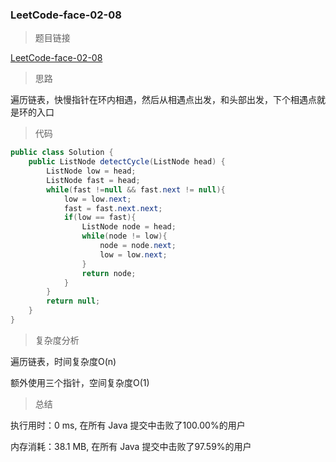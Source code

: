 ### LeetCode-face-02-08

> 题目链接

[LeetCode-face-02-08](https://leetcode-cn.com/problems/linked-list-cycle-lcci/)

> 思路

遍历链表，快慢指针在环内相遇，然后从相遇点出发，和头部出发，下个相遇点就是环的入口

> 代码

```java
public class Solution {
    public ListNode detectCycle(ListNode head) {
        ListNode low = head;
        ListNode fast = head;
        while(fast !=null && fast.next != null){
            low = low.next;
            fast = fast.next.next;
            if(low == fast){
                ListNode node = head;
                while(node != low){
                    node = node.next;
                    low = low.next;
                }
                return node;
            }
        }
        return null;
    }
}
```

> 复杂度分析

遍历链表，时间复杂度O(n)

额外使用三个指针，空间复杂度O(1)

> 总结

执行用时：0 ms, 在所有 Java 提交中击败了100.00%的用户

内存消耗：38.1 MB, 在所有 Java 提交中击败了97.59%的用户
